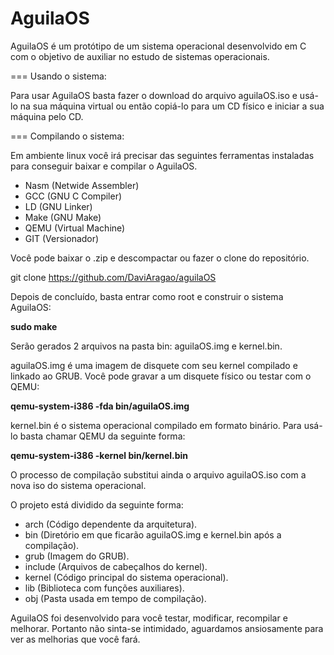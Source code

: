 AguilaOS
=====
AguilaOS é um protótipo de um sistema operacional desenvolvido em C com o objetivo de auxiliar no estudo de sistemas operacionais.

===
Usando o sistema:

Para usar AguilaOS basta fazer o download do arquivo aguilaOS.iso e usá-lo na sua máquina virtual ou então copiá-lo para um CD físico e iniciar a sua máquina pelo CD.

===
Compilando o sistema:

Em ambiente linux você irá precisar das seguintes ferramentas instaladas para conseguir baixar e compilar o AguilaOS.

- Nasm (Netwide Assembler)
- GCC (GNU C Compiler)
- LD (GNU Linker)
- Make (GNU Make)
- QEMU (Virtual Machine)
- GIT (Versionador)

Você pode baixar o .zip e descompactar ou fazer o clone do repositório.

git clone https://github.com/DaviAragao/aguilaOS

Depois de concluído, basta entrar como root e construir o sistema AguilaOS:

**sudo make**

Serão gerados 2 arquivos na pasta bin: aguilaOS.img e kernel.bin.

aguilaOS.img é uma imagem de disquete com seu kernel compilado e linkado ao GRUB. Você pode gravar a um disquete físico ou testar com o QEMU:

**qemu-system-i386 -fda bin/aguilaOS.img**

kernel.bin é o sistema operacional compilado em formato binário. Para usá-lo basta chamar QEMU da seguinte forma: 

**qemu-system-i386 -kernel bin/kernel.bin**

O processo de compilação substitui ainda o arquivo aguilaOS.iso com a nova iso do sistema operacional.

O projeto está dividido da seguinte forma:


- arch (Código dependente da arquitetura).
- bin (Diretório em que ficarão aguilaOS.img e kernel.bin após a compilação).
- grub (Imagem do GRUB).
- include (Arquivos de cabeçalhos do kernel).
- kernel (Código principal do sistema operacional).
- lib (Biblioteca com funções auxiliares).
- obj (Pasta usada em tempo de compilação).


AguilaOS foi desenvolvido para você testar, modificar, recompilar e melhorar. Portanto não sinta-se intimidado, aguardamos ansiosamente para ver as melhorias que você fará.
